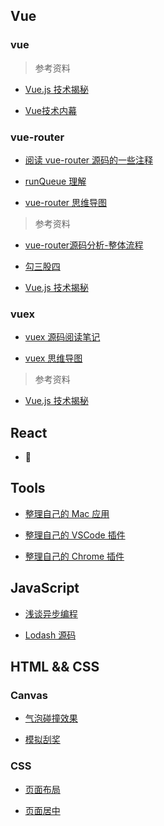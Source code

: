 ## Vue

### vue

> 参考资料

* [Vue.js 技术揭秘](https://ustbhuangyi.github.io/vue-analysis/)

* [Vue技术内幕](http://hcysun.me/vue-design/art/)

### vue-router

* [阅读 vue-router 源码的一些注释](https://github.com/zhanghao-zhoushan/vue-router/tree/dev/src)

* [runQueue 理解](https://github.com/zhanghao-zhoushan/record/issues/6)

* [vue-router 思维导图](http://pdl69gzvn.bkt.clouddn.com/router.png)

> 参考资料

* [vue-router源码分析-整体流程](https://github.com/DDFE/DDFE-blog/issues/9)

* [勾三股四](http://jiongks.name/blog/vue-code-review/)

* [Vue.js 技术揭秘](https://ustbhuangyi.github.io/vue-analysis/vue-router/)

### vuex

* [vuex 源码阅读笔记](https://github.com/zhanghao-zhoushan/record/blob/master/vue/vuex.md)

* [vuex 思维导图](http://pdl69gzvn.bkt.clouddn.com/vuex.png)

> 参考资料

* [Vue.js 技术揭秘](https://ustbhuangyi.github.io/vue-analysis/vuex/init.html)

## React

* 🚧

## Tools

* [整理自己的 Mac 应用](https://github.com/zhanghao-zhoushan/record/issues/2)

* [整理自己的 VSCode 插件](https://github.com/zhanghao-zhoushan/record/issues/3)

* [整理自己的 Chrome 插件](https://github.com/zhanghao-zhoushan/record/issues/1)

## JavaScript

* [浅谈异步编程](https://github.com/zhanghao-zhoushan/record/issues/11)

* [Lodash 源码](https://www.lodashjs.com/)

## HTML && CSS

### Canvas

* [气泡碰撞效果](https://zhanghao-zhoushan.github.io/record/bubble.html)

* [模拟刮奖](https://github.com/zhanghao-zhoushan/record/blob/master/sailor/html5/card.md)

### CSS

* [页面布局](https://github.com/zhanghao-zhoushan/record/blob/master/sailor/html5/layout.md)

* [页面居中](https://github.com/zhanghao-zhoushan/record/blob/master/sailor/html5/page-center.md)

